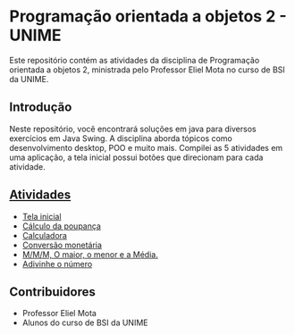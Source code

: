# Programação orientada a objetos 2 - UNIME

Este repositório contém as atividades da disciplina de Programação orientada a objetos 2, ministrada pelo Professor Eliel Mota no curso de BSI da UNIME.

## Introdução
Neste repositório, você encontrará soluções em java para diversos exercícios em Java Swing. A disciplina aborda tópicos como desenvolvimento desktop, POO e muito mais.
Compilei as 5 atividades em uma aplicação, a tela inicial possui botões que direcionam para cada atividade.

## [Atividades](https://github.com/MichelNsouza/Atividade1POO2/blob/main/Exercicios_POO2_001.pdf)
- [Tela inicial](https://github.com/MichelNsouza/Atividade1POO2/blob/main/src/com/poo2atv1/swing/Main.java)
- [Cálculo da poupança](https://github.com/MichelNsouza/Atividade1POO2/blob/main/src/com/poo2atv1/swing/Poupanca.java)
- [Calculadora](https://github.com/MichelNsouza/Atividade1POO2/blob/main/src/com/poo2atv1/swing/Calculadora.java)
- [Conversão monetária](https://github.com/MichelNsouza/Atividade1POO2/blob/main/src/com/poo2atv1/swing/Moeda.java)
- [M/M/M, O maior, o menor e a Média.](https://github.com/MichelNsouza/Atividade1POO2/blob/main/src/com/poo2atv1/swing/Media.java)
- [Adivinhe o número](https://github.com/MichelNsouza/Atividade1POO2/blob/main/src/com/poo2atv1/swing/JogoAdv.java)


## Contribuidores
- Professor Eliel Mota
- Alunos do curso de BSI da UNIME
